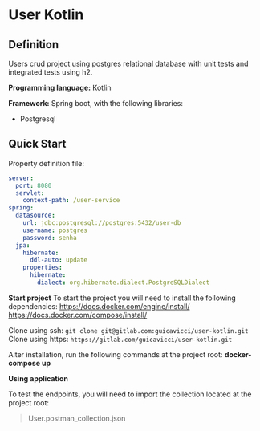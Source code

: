 # User Kotlin
## Definition
Users crud project using postgres relational database with unit tests and integrated tests using h2.

**Programming language:** Kotlin

**Framework:** Spring boot, with the following libraries:
- Postgresql

## Quick Start
Property definition file:
```yml
server:  
  port: 8080  
  servlet:  
    context-path: /user-service  
spring:  
  datasource:  
    url: jdbc:postgresql://postgres:5432/user-db  
    username: postgres  
    password: senha  
  jpa:  
    hibernate:  
      ddl-auto: update  
    properties:  
      hibernate:  
        dialect: org.hibernate.dialect.PostgreSQLDialect
```


**Start project**
To start the project you will need to install the following dependencies:
https://docs.docker.com/engine/install/
https://docs.docker.com/compose/install/

Clone using ssh: `git clone git@gitlab.com:guicavicci/user-kotlin.git`
Clone using https: `https://gitlab.com/guicavicci/user-kotlin.git`


Alter installation, run the following commands at the project root:
**docker-compose up**

**Using application**

To test the endpoints, you will need to import the collection located at the project root:

> User.postman_collection.json